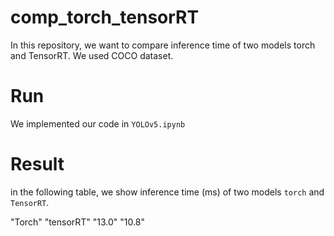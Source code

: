 # comp_torch_tensorRT
In this repository, we want to compare inference time of two models torch and TensorRT. We used COCO dataset.
# Run
We implemented our code in `YOLOv5.ipynb`


# Result
in the following table, we show inference time (ms) of two models `torch` and `TensorRT`.  
<tabel>
 <tr>
 <td>"Torch"</td>
 <td>"tensorRT"</td>
 </tr>
 <tr>
 <td> "13.0" </td>
 <td> "10.8" </td>
 </tr>
</tabel>
    
